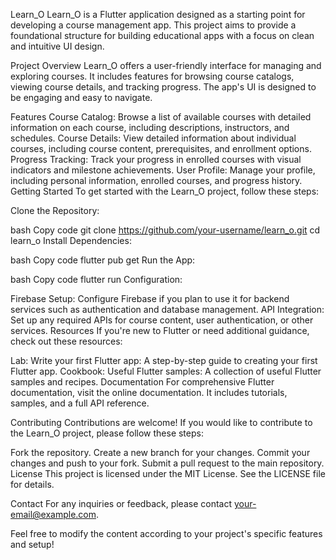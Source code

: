 Learn_O
Learn_O is a Flutter application designed as a starting point for developing a course management app. This project aims to provide a foundational structure for building educational apps with a focus on clean and intuitive UI design.

Project Overview
Learn_O offers a user-friendly interface for managing and exploring courses. It includes features for browsing course catalogs, viewing course details, and tracking progress. The app's UI is designed to be engaging and easy to navigate.

Features
Course Catalog: Browse a list of available courses with detailed information on each course, including descriptions, instructors, and schedules.
Course Details: View detailed information about individual courses, including course content, prerequisites, and enrollment options.
Progress Tracking: Track your progress in enrolled courses with visual indicators and milestone achievements.
User Profile: Manage your profile, including personal information, enrolled courses, and progress history.
Getting Started
To get started with the Learn_O project, follow these steps:

Clone the Repository:

bash
Copy code
git clone https://github.com/your-username/learn_o.git
cd learn_o
Install Dependencies:

bash
Copy code
flutter pub get
Run the App:

bash
Copy code
flutter run
Configuration:

Firebase Setup: Configure Firebase if you plan to use it for backend services such as authentication and database management.
API Integration: Set up any required APIs for course content, user authentication, or other services.
Resources
If you're new to Flutter or need additional guidance, check out these resources:

Lab: Write your first Flutter app: A step-by-step guide to creating your first Flutter app.
Cookbook: Useful Flutter samples: A collection of useful Flutter samples and recipes.
Documentation
For comprehensive Flutter documentation, visit the online documentation. It includes tutorials, samples, and a full API reference.

Contributing
Contributions are welcome! If you would like to contribute to the Learn_O project, please follow these steps:

Fork the repository.
Create a new branch for your changes.
Commit your changes and push to your fork.
Submit a pull request to the main repository.
License
This project is licensed under the MIT License. See the LICENSE file for details.

Contact
For any inquiries or feedback, please contact your-email@example.com.

Feel free to modify the content according to your project's specific features and setup!
